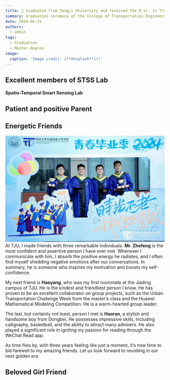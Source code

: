 ```yaml
---
title: 🎉 Graduated from Tongji University and received the M.Sc. in Transportation Engineering.
summary: Graduation ceremony of the College of Transportation Engineering
date: 2024-06-21
authors:
  - admin
tags:
  - Graduation
  - Master Degree
image:
  caption: 'Image credit: [**Unsplash**]()'
---
```


## Excellent members of STSS Lab

#### Spatio-Temporal Smart Sensing Lab


## Patient and positive Parent


## Energetic Friends
![alt text](4.jpg)
At TJU, I made friends with three remarkable individuals. **Mr. Zhefeng** is the most confident and assertive person I have ever met. Whenever I communicate with him, I absorb the positive energy he radiates, and I often find myself shedding negative emotions after our conversations. In summary, he is someone who inspires my motivation and boosts my self-confidence.

My next friend is **Haoyang**, who was my first roommate at the Jiading campus of TJU. He is the kindest and friendliest person I know. He has proven to be an excellent collaborator on group projects, such as the Urban Transportation Challenge Week from the master’s class and the Huawei Mathematical Modeling Competition. He is a warm-hearted group leader.

The last, but certainly not least, person I met is **Haoran**, a stylish and handsome boy from Dongbei. He possesses impressive skills, including calligraphy, basketball, and the ability to attract many admirers. He also played a significant role in igniting my passion for reading through the WeChat Read app.

As time flies by, with three years feeling like just a moment, it’s now time to bid farewell to my amazing friends. Let us look forward to reuniting in our next golden era.

## Beloved Girl Friend
